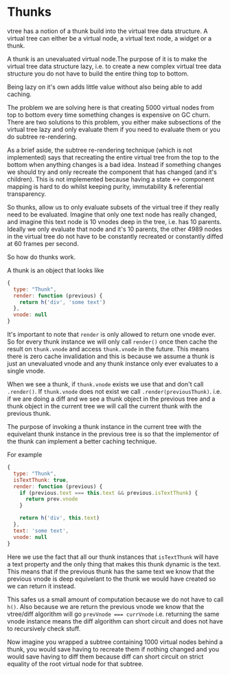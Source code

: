 # Thunks

vtree has a notion of a thunk build into the virtual tree data structure. A virtual tree can either be a virtual node, a virtual text node, a widget or a thunk.

A thunk is an unevaluated virtual node.The purpose of it is to make the virtual tree data structure lazy, i.e. to create a new complex virtual tree data structure you do not have to build the entire thing top to bottom.

Being lazy on it's own adds little value without also being able to add caching.

The problem we are solving here is that creating 5000 virtual nodes from top to bottom every time something changes is expensive on GC churn. There are two solutions to this problem, you either make subsections of the virtual tree lazy and only evaluate them if you need to evaluate them or you do subtree re-rendering.

As a brief aside, the subtree re-rendering technique (which is not implemented) says that recreating the entire virtual tree from the top to the bottom when anything changes is a bad idea. Instead if something changes we should try and only recreate the component that has changed (and it's children). This is not implemented because having a state <-> component mapping is hard to do whilst keeping purity, immutability & referential transparency.

So thunks, allow us to only evaluate subsets of the virtual tree if they really need to be evaluated. Imagine that only one text node has really changed, and imagine this text node is 10 vnodes deep in the tree, i.e. has 10 parents. Ideally we only evaluate that node and it's 10 parents, the other 4989 nodes in the virtual tree do not have to be constantly recreated or constantly diffed at 60 frames per second.

So how do thunks work.

A thunk is an object that looks like

```js
{
  type: "Thunk",
  render: function (previous) {
    return h('div', 'some text')
  },
  vnode: null
}
```
It's important to note that `render` is only allowed to return one vnode ever. So for every thunk instance we will only call `render()` once then cache the result on `thunk.vnode` and access `thunk.vnode` in the future. This means there is zero cache invalidation and this is because we assume a thunk is just an unevaluated vnode and any thunk instance only ever evaluates to a single vnode.

When we see a thunk, if `thunk.vnode` exists we use that and don't call `.render()`. If `thunk.vnode` does not exist we call `.render(previousThunk)`. i.e. if we are doing a diff and we see a thunk object in the previous tree and a thunk object in the current tree we will call the current thunk with the previous thunk.

The purpose of invoking a thunk instance in the current tree with the equivelant thunk instance in the previous tree is so that the implementor of the thunk can implement a better caching technique.

For example

```js
{
  type: "Thunk",
  isTextThunk: true,
  render: function (previous) {
    if (previous.text === this.text && previous.isTextThunk) {
      return prev.vnode
    }

    return h('div', this.text)
  },
  text: 'some text',
  vnode: null
}
```

Here we use the fact that all our thunk instances that `isTextThunk` will have a text property and the only thing that makes this thunk dynamic is the text. This means that if the previous thunk has the same text we know that the previous vnode is deep equivelant to the thunk we would have created so we can return it instead.

This safes us a small amount of computation because we do not have to call `h()`. Also because we are return the previous vnode we know that the vtree/diff algorithm will go `prevVnode === currVnode` i.e. returning the same vnode instance means the diff algorithm can short circuit and does not have to recursively check stuff.

Now imagine you wrapped a subtree containing 1000 virtual nodes behind a thunk, you would save having to recreate them if nothing changed and you would save having to diff them because diff can short circuit on strict equality of the root virtual node for that subtree.
